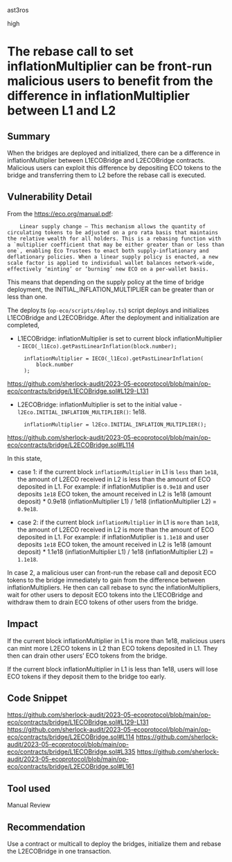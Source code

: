 ast3ros

high

# The rebase call to set inflationMultiplier can be front-run malicious users to benefit from the difference in inflationMultiplier between L1 and L2

## Summary

When the bridges are deployed and initialized, there can be a difference in inflationMultiplier between L1ECOBridge and L2ECOBridge contracts. Malicious users can exploit this difference by depositing ECO tokens to the bridge and transferring them to L2 before the rebase call is executed.

## Vulnerability Detail

From the https://eco.org/manual.pdf: 

        Linear supply change — This mechanism allows the quantity of circulating tokens to be adjusted on a pro rata basis that maintains the relative wealth for all holders. This is a rebasing function with a `multiplier coefficient that may be either greater than or less than one`, enabling Eco Trustees to enact both supply-inflationary and deflationary policies. When a linear supply policy is enacted, a new scale factor is applied to individual wallet balances network-wide, effectively ‘minting’ or ‘burning’ new ECO on a per-wallet basis.

This means that depending on the supply policy at the time of bridge deployment, the INITIAL_INFLATION_MULTIPLIER can be greater than or less than one.

The deploy.ts (`op-eco/scripts/deploy.ts`) script deploys and initializes L1ECOBridge and L2ECOBridge. After the deployment and initialization are completed,

- L1ECOBridge: inflationMultiplier is set to current block inflationMultiplier -  `IECO(_l1Eco).getPastLinearInflation(block.number);`

        inflationMultiplier = IECO(_l1Eco).getPastLinearInflation(
            block.number
        );

https://github.com/sherlock-audit/2023-05-ecoprotocol/blob/main/op-eco/contracts/bridge/L1ECOBridge.sol#L129-L131

- L2ECOBridge: inflationMultiplier is set to the initial value - `l2Eco.INITIAL_INFLATION_MULTIPLIER()`: 1e18.

        inflationMultiplier = l2Eco.INITIAL_INFLATION_MULTIPLIER();

https://github.com/sherlock-audit/2023-05-ecoprotocol/blob/main/op-eco/contracts/bridge/L2ECOBridge.sol#L114

In this state, 

- case 1: if the current block `inflationMultiplier` in L1 is `less` than `1e18`, the amount of L2ECO received in L2 is less than the amount of ECO deposited in L1. For example: if inflationMutiplier is `0.9e18` and user deposits `1e18` ECO token, the amount received in L2 is 1e18 (amount deposit) * 0.9e18 (inflationMultiplier L1) / 1e18 (inflationMultiplier L2) = `0.9e18`.

- case 2: if the current block `inflationMultiplier` in L1 is `more` than `1e18`, the amount of L2ECO received in L2 is more than the amount of ECO deposited in L1. For example: if inflationMutiplier is `1.1e18` and user deposits `1e18` ECO token, the amount received in L2 is 1e18 (amount deposit) * 1.1e18 (inflationMultiplier L1) / 1e18 (inflationMultiplier L2) = `1.1e18`.

In case 2, a malicious user can front-run the rebase call and deposit ECO tokens to the bridge immediately to gain from the difference between inflationMultipliers. He then can call rebase to sync the inflationMultipliers, wait for other users to deposit ECO tokens into the L1ECOBridge and withdraw them to drain ECO tokens of other users from the bridge.

## Impact

If the current block inflationMultiplier in L1 is more than 1e18, malicious users can mint more L2ECO tokens in L2 than ECO tokens deposited in L1. They then can drain other users’ ECO tokens from the bridge.

If the current block inflationMultiplier in L1 is less than 1e18, users will lose ECO tokens if they deposit them to the bridge too early.

## Code Snippet

https://github.com/sherlock-audit/2023-05-ecoprotocol/blob/main/op-eco/contracts/bridge/L1ECOBridge.sol#L129-L131
https://github.com/sherlock-audit/2023-05-ecoprotocol/blob/main/op-eco/contracts/bridge/L2ECOBridge.sol#L114
https://github.com/sherlock-audit/2023-05-ecoprotocol/blob/main/op-eco/contracts/bridge/L1ECOBridge.sol#L335
https://github.com/sherlock-audit/2023-05-ecoprotocol/blob/main/op-eco/contracts/bridge/L2ECOBridge.sol#L161

## Tool used

Manual Review

## Recommendation

Use a contract or multicall to deploy the bridges, initialize them and rebase the L2ECOBridge in one transaction.